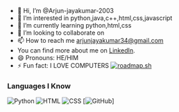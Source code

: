 - 👋 Hi, I’m @Arjun-jayakumar-2003
- 👀 I’m interested in python,java,c++,html,css,javascript
- 🌱 I’m currently learning python,html,css
- 💞️ I’m looking to collaborate on 
- 📫 How to reach me arjunjayakumar34@gmail.com
- You can find more about me on [LinkedIn](https://www.linkedin.com/in/ARJUNJAYAKUMAR2003/).
- 😄 Pronouns: HE/HIM
- ⚡ Fun fact: I LOVE COMPUTERS
[![roadmap.sh](https://roadmap.sh/card/wide/66a2533f23c186c28d7cf370?variant=dark&roadmaps=python)](https://roadmap.sh)
### Languages I Know

![Python](https://img.shields.io/badge/Python-3776AB?style=for-the-badge&logo=python&logoColor=white)
![HTML](https://img.shields.io/badge/HTML5-E34F26?style=for-the-badge&logo=html5&logoColor=white)
![CSS](https://img.shields.io/badge/CSS3-1572B6?style=for-the-badge&logo=css3&logoColor=white)
[![GitHub](https://img.shields.io/badge/GitHub-181717?style=for-the-badge&logo=github&logoColor=white)]



<!---
Arjun-jayakumar-2003/Arjun-jayakumar-2003 is a ✨ special ✨ repository because its `README.md` (this file) appears on your GitHub profile.
You can click the Preview link to take a look at your changes.
--->
